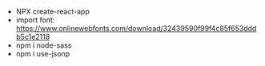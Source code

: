 - NPX create-react-app
- import font: https://www.onlinewebfonts.com/download/32439590f99f4c85f653dddb5c1e2118
- npm i node-sass
- npm i use-jsonp
